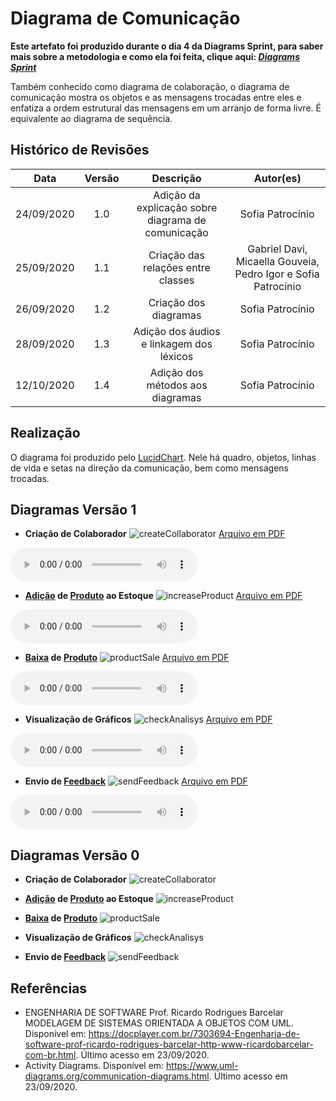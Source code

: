 # Diagrama de Comunicação
**Este artefato foi produzido durante o dia 4 da Diagrams Sprint, para saber mais sobre a metodologia e como ela foi feita, clique aqui: _[Diagrams Sprint](Modeling/Diagrams/Diagrams.md)_**

Também conhecido como diagrama de colaboração, o diagrama de comunicação mostra os objetos e as mensagens trocadas entre eles e enfatiza a ordem estrutural das mensagens em um arranjo de forma livre. É equivalente ao diagrama de sequência.

## Histórico de Revisões
| Data | Versão | Descrição | Autor(es) |
|:----:|:------:|:---------:|:---------:|
| 24/09/2020 | 1.0 | Adição da explicação sobre diagrama de comunicação | Sofia Patrocínio |
| 25/09/2020 | 1.1 | Criação das relações entre classes | Gabriel Davi, Micaella Gouveia, Pedro Igor e Sofia Patrocínio |
| 26/09/2020 | 1.2 | Criação dos diagramas | Sofia Patrocínio |
| 28/09/2020 | 1.3 | Adição dos áudios e linkagem dos léxicos | Sofia Patrocínio |
| 12/10/2020 | 1.4 | Adição dos métodos aos diagramas | Sofia Patrocínio |

## Realização
O diagrama foi produzido pelo [LucidChart](https://www.lucidchart.com/). Nele há quadro, objetos, linhas de vida e setas na direção da comunicação, bem como mensagens trocadas.

## Diagramas Versão 1

* **Criação de Colaborador**
![createCollaborator](../../assets/diagramas/comunicacao/CreateCollaboratorV1.png)
<a href="https://unbarqdsw.github.io/2020.1_G12_Stock/assets/pdf/diagramas/comunicacao/CreateCollaborator.pdf">Arquivo em PDF</a>

<audio controls>
  <source src="https://unbarqdsw.github.io/2020.1_G12_Stock/assets/audios/diagramas/comunicacao/CreateCollaborator.m4a" type="audio/mpeg">
</audio>

* **[Adição](Modeling/verbo?id=Cadastrar-Produto) de [Produto](Modeling/objeto?id=Produto) ao Estoque**
![increaseProduct](../../assets/diagramas/comunicacao/IncreaseProductV1.png)
<a href="https://unbarqdsw.github.io/2020.1_G12_Stock/assets/pdf/diagramas/comunicacao/IncreaseProduct.pdf">Arquivo em PDF</a>

<audio controls>
  <source src="https://unbarqdsw.github.io/2020.1_G12_Stock/assets/audios/diagramas/comunicacao/IncreaseProduct.m4a" type="audio/mpeg">
</audio>

* **[Baixa](Modeling/verbo?id=Baixa-em-Produto) de [Produto](Modeling/objeto?id=Produto)**
![productSale](../../assets/diagramas/comunicacao/ProductSaleV1.png)
<a href="https://unbarqdsw.github.io/2020.1_G12_Stock/assets/pdf/diagramas/comunicacao/ProductSale.pdf">Arquivo em PDF</a>

<audio controls>
  <source src="https://unbarqdsw.github.io/2020.1_G12_Stock/assets/audios/diagramas/comunicacao/ProductSale.m4a" type="audio/mpeg">
</audio>

* **Visualização de Gráficos**
![checkAnalisys](../../assets/diagramas/comunicacao/CheckAnalisys.png)
<a href="https://unbarqdsw.github.io/2020.1_G12_Stock/assets/pdf/diagramas/comunicacao/CheckAnalisys.pdf">Arquivo em PDF</a>

<audio controls>
  <source src="https://unbarqdsw.github.io/2020.1_G12_Stock/assets/audios/diagramas/comunicacao/CheckAnalisys.m4a" type="audio/mpeg">
</audio>

* **Envio de [Feedback](/Modeling/verbo?id=feedback)**
![sendFeedback](../../assets/diagramas/comunicacao/SendFeedbackV1.png)
<a href="https://unbarqdsw.github.io/2020.1_G12_Stock/assets/pdf/diagramas/comunicacao/SendFeedback.pdf">Arquivo em PDF</a>

<audio controls>
  <source src="https://unbarqdsw.github.io/2020.1_G12_Stock/assets/audios/diagramas/comunicacao/SendFeedback.m4a" type="audio/mpeg">
</audio>

## Diagramas Versão 0

* **Criação de Colaborador**
![createCollaborator](../../assets/diagramas/comunicacao/CreateCollaborator.png)

* **[Adição](Modeling/verbo?id=Cadastrar-Produto) de [Produto](Modeling/objeto?id=Produto) ao Estoque**
![increaseProduct](../../assets/diagramas/comunicacao/IncreaseProduct.png)

* **[Baixa](Modeling/verbo?id=Baixa-em-Produto) de [Produto](Modeling/objeto?id=Produto)**
![productSale](../../assets/diagramas/comunicacao/ProductSale.png)

* **Visualização de Gráficos**
![checkAnalisys](../../assets/diagramas/comunicacao/CheckAnalisys.png)

* **Envio de [Feedback](/Modeling/verbo?id=feedback)**
![sendFeedback](../../assets/diagramas/comunicacao/SendFeedback.png)


## Referências
- ENGENHARIA DE SOFTWARE Prof. Ricardo Rodrigues Barcelar MODELAGEM DE SISTEMAS ORIENTADA A OBJETOS COM UML. Disponível em: <https://docplayer.com.br/7303694-Engenharia-de-software-prof-ricardo-rodrigues-barcelar-http-www-ricardobarcelar-com-br.html>. Último acesso em 23/09/2020.
- Activity Diagrams. Disponível em: <https://www.uml-diagrams.org/communication-diagrams.html>. Último acesso em 23/09/2020.